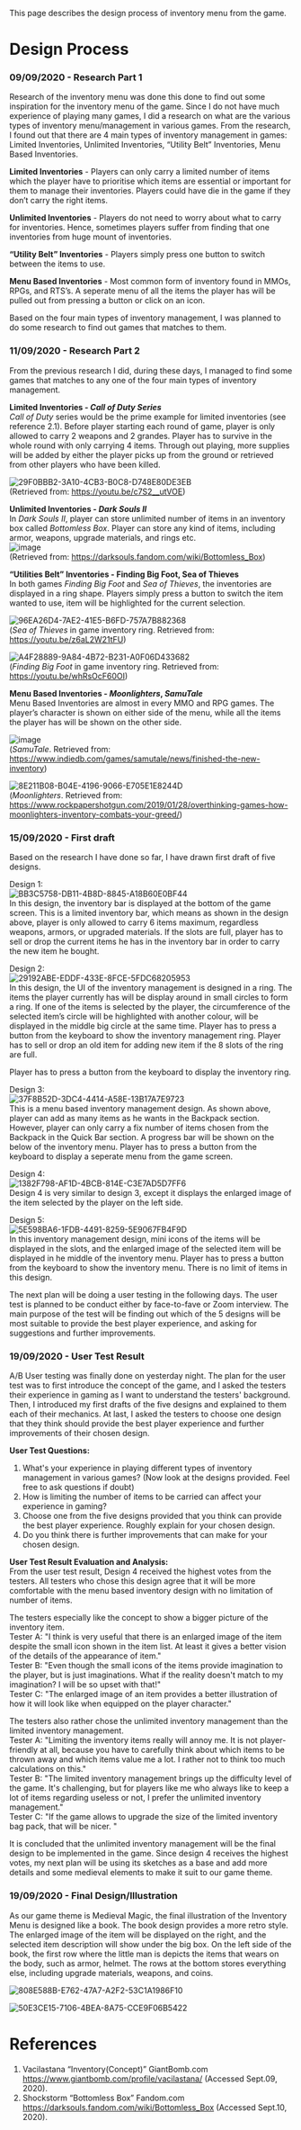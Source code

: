 This page describes the design process of inventory menu from the game.

# **Design Process**   
### **09/09/2020 - Research Part 1**   
Research of the inventory menu was done this done to find out some inspiration for the inventory menu of the game. Since I do not have much experience of playing many games, I did a research on what are the various types of inventory menu/management in various games. From the research, I found out that there are 4 main types of inventory management in games: Limited Inventories, Unlimited Inventories, “Utility Belt” Inventories, Menu Based Inventories.

**Limited Inventories** - Players can only carry a limited number of items which the player have to prioritise which items are essential or important for them to manage their inventories. Players could have die in the game if they don’t carry the right items.

**Unlimited Inventories** - Players do not need to worry about what to carry for inventories. Hence, sometimes players suffer from finding that one inventories from huge mount of inventories. 

**“Utility Belt” Inventories** - Players simply press one button to switch between the items to use.

**Menu Based Inventories** - Most common form of inventory found in MMOs, RPGs, and RTS’s. A seperate menu of all the items the player has will be pulled out from pressing a button or click on an icon.

Based on the four main types of inventory management, I was planned to do some research to find out games that matches to them.

### **11/09/2020 - Research Part 2**
From the previous research I did, during these days, I managed to find some games that matches to any one of the four main types of inventory management.

**Limited Inventories - _Call of Duty Series_**   
_Call of Duty_ series would be the prime example for limited inventories (see reference 2.1). Before player starting each round of game, player is only allowed to carry 2 weapons and 2 grandes. Player has to survive in the whole round with only carrying 4 items. Through out playing, more supplies will be added by either the player picks up from the ground or retrieved from other players who have been killed.

![29F0BBB2-3A10-4CB3-B0C8-D748E80DE3EB](uploads/013a4dc695564aa504a3d00cef6ca252/29F0BBB2-3A10-4CB3-B0C8-D748E80DE3EB.png)   
(Retrieved from: https://youtu.be/c7S2__utVOE)

**Unlimited Inventories - _Dark Souls II_**   
In _Dark Souls II_, player can store unlimited number of items in an inventory box called _Bottomless Box_. Player can store any kind of items, including armor, weapons, upgrade materials, and rings etc.  
![image](uploads/278a20ab98cc4d4cd728ce72bef95f70/image.png)   
(Retrieved from: https://darksouls.fandom.com/wiki/Bottomless_Box)

**“Utilities Belt” Inventories - Finding Big Foot, Sea of Thieves**   
In both games _Finding Big Foot_ and _Sea of Thieves_, the inventories are displayed in a ring shape. Players simply press a button to switch the item wanted to use, item will be highlighted for the current selection.

![96EA26D4-7AE2-41E5-B6FD-757A7B882368](uploads/f75a0114af44c90df5848d7dc58f988d/96EA26D4-7AE2-41E5-B6FD-757A7B882368.png)    
(_Sea of Thieves_ in game inventory ring. Retrieved from: https://youtu.be/z6aL2W21tFU)

![A4F28889-9A84-4B72-B231-A0F06D433682](uploads/be443b5ab103d168a67e5aef4adfcdf3/A4F28889-9A84-4B72-B231-A0F06D433682.jpeg)   
(_Finding Big Foot_ in game inventory ring. Retrieved from: https://youtu.be/whRsOcF60OI)

**Menu Based Inventories - _Moonlighters_, _SamuTale_**   
Menu Based Inventories are almost in every MMO and RPG games. The player’s character is shown on either side of the menu, while all the items the player has will be shown on the other side.

![image](uploads/353f84e54b82b5a3ddd9808a02804a60/image.png)  
(_SamuTale_. Retrieved from: https://www.indiedb.com/games/samutale/news/finished-the-new-inventory)

![8E211B08-B04E-4196-9066-E705E1E8244D](uploads/6c34d8eeb70dffc3cad3a404245b0fb8/8E211B08-B04E-4196-9066-E705E1E8244D.jpeg)   
(_Moonlighters_. Retrieved from: https://www.rockpapershotgun.com/2019/01/28/overthinking-games-how-moonlighters-inventory-combats-your-greed/)

### **15/09/2020 - First draft**   
Based on the research I have done so far, I have drawn first draft of five designs.   

Design 1:   
![BB3C5758-DB11-4B8D-8845-A18B60E0BF44](uploads/e9b9853bf784e40708b2bb693c91fac6/BB3C5758-DB11-4B8D-8845-A18B60E0BF44.png)   
In this design, the inventory bar is displayed at the bottom of the game screen. This is a limited inventory bar, which means as shown in the design above, player is only allowed to carry 6 items maximum, regardless weapons, armors, or upgraded materials. If the slots are full, player has to sell or drop the current items he has in the inventory bar in order to carry the new item he bought.

Design 2:   
![29192ABE-EDDF-433E-8FCE-5FDC68205953](uploads/b60ed3d31cf181cd0d5a98f997114322/29192ABE-EDDF-433E-8FCE-5FDC68205953.png)   
In this design, the UI of the inventory management is designed in a ring. The items the player currently has will be display around in small circles to form a ring. If one of the items is selected by the player, the circumference of the selected item’s circle will be highlighted with another colour, will be displayed in the middle big circle at the same time. Player has to press a button from the keyboard to show the inventory management ring. Player has to sell or drop an old item for adding new item if the 8 slots of the ring are full. 

Player has to press a button from the keyboard to display the inventory ring.

Design 3:   
![37F8B52D-3DC4-4414-A58E-13B17A7E9723](uploads/b77ef363e1b3e792c52a6871b408d1b7/37F8B52D-3DC4-4414-A58E-13B17A7E9723.png)   
This is a menu based inventory management design. As shown above, player can add as many items as he wants in the Backpack section. However, player can only carry a fix number of items chosen from the Backpack in the Quick Bar section. A progress bar will be shown on the below of the inventory menu. Player has to press a button from the keyboard to display a seperate menu from the game screen.

Design 4:   
![1382F798-AF1D-4BCB-814E-C3E7AD5D7FF6](uploads/9e80b9ef25745e23b31a2e9031ff35a2/1382F798-AF1D-4BCB-814E-C3E7AD5D7FF6.png)   
Design 4 is very similar to design 3, except it displays the enlarged image of the item selected by the player on the left side.

Design 5:   
![5E598BA6-1FDB-4491-8259-5E9067FB4F9D](uploads/700b467e3e0feebdb958f1f79c381621/5E598BA6-1FDB-4491-8259-5E9067FB4F9D.png)    
In this inventory management design, mini icons of the items will be displayed in the slots, and the enlarged image of the selected item will be displayed in he middle of the inventory menu. Player has to press a button from the keyboard to show the inventory menu. There is no limit of items in this design.

The next plan will be doing a user testing in the following days. The user test is planned to be conduct either by face-to-fave or Zoom interview. The main purpose of the test will be finding out which of the 5 designs will be most suitable to provide the best player experience, and asking for suggestions and further improvements.

### **19/09/2020 - User Test Result**   
A/B User testing was finally done on yesterday night. The plan for the user test was to first introduce the concept of the game, and I asked the testers their experience in gaming as I want to understand the testers' background. Then, I introduced my first drafts of the five designs and explained to them each of their mechanics. At last, I asked the testers to choose one design that they think should provide the best player experience and further improvements of their chosen design.

**User Test Questions:**   
1. What's your experience in playing different types of inventory management in various games?
(Now look at the designs provided. Feel free to ask questions if doubt)
2. How is limiting the number of items to be carried can affect your experience in gaming?
3. Choose one from the five designs provided that you think can provide the best player experience. Roughly explain for your chosen design.
4. Do you think there is further improvements that can make for your chosen design.

**User Test Result Evaluation and Analysis:**   
From the user test result, Design 4 received the highest votes from the testers. All testers who chose this design agree that it will be more comfortable with the menu based inventory design with no limitation of number of items. 

The testers especially like the concept to show a bigger picture of the inventory item.    
Tester A: "I think is very useful that there is an enlarged image of the item despite the small icon shown in the item list. At least it gives a better vision of the details of the appearance of item."     
Tester B: "Even though the small icons of the items provide imagination to the player, but is just imaginations. What if the reality doesn't match to my imagination? I will be so upset with that!"   
Tester C: "The enlarged image of an item provides a better illustration of how it will look like when equipped on the player character."

The testers also rather chose the unlimited inventory management than the limited inventory management.   
Tester A: "Limiting the inventory items really will annoy me. It is not player-friendly at all, because you have to carefully think about which items to be thrown away and which items value me a lot. I rather not to think too much calculations on this."   
Tester B: "The limited inventory management brings up the difficulty level of the game. It's challenging, but for players like me who always like to keep a lot of items regarding useless or not, I prefer the unlimited inventory management."   
Tester C: "If the game allows to upgrade the size of the limited inventory bag pack, that will be nicer. "

It is concluded that the unlimited inventory management will be the final design to be implemented in the game. Since design 4 receives the highest votes, my next plan will be using its sketches as a base and add more details and some medieval elements to make it suit to our game theme.

### **19/09/2020 - Final Design/Illustration**   
As our game theme is Medieval Magic, the final illustration of the Inventory Menu is designed like a book. The book design provides a more retro style. The enlarged image of the item will be displayed on the right, and the selected item description will show under the big box. On the left side of the book, the first row where the little man is depicts the items that wears on the body, such as armor, helmet. The rows at the bottom stores everything else, including upgrade materials, weapons, and coins.

![808E588B-E762-47A7-A2F2-53C1A1986F10](uploads/238c7d1130b9457f37f3331f99f94dc1/808E588B-E762-47A7-A2F2-53C1A1986F10.png)

![50E3CE15-7106-4BEA-8A75-CCE9F06B5422](uploads/393522c859f602f59530e495ad96fbe7/50E3CE15-7106-4BEA-8A75-CCE9F06B5422.png)

# **References**
1. Vacilastana “Inventory(Concept)” GiantBomb.com https://www.giantbomb.com/profile/vacilastana/ (Accessed Sept.09, 2020).
2. Shockstorm “Bottomless Box” Fandom.com https://darksouls.fandom.com/wiki/Bottomless_Box (Accessed Sept.10, 2020).